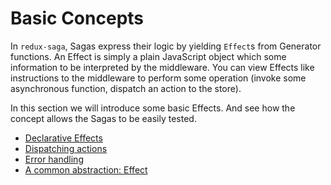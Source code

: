 # Basic Concepts

In `redux-saga`, Sagas express their logic by yielding `Effect`s from Generator functions. An Effect
is simply a plain JavaScript object which some information to be interpreted by the
middleware. You can view Effects like instructions to the middleware to perform some operation
(invoke some asynchronous function, dispatch an action to the store).

In this section we will introduce some basic Effects. And see how the concept allows the Sagas to be easily
tested.

* [Declarative Effects](DeclarativeEffects.md)
* [Dispatching actions](DispatchingActions.md)
* [Error handling](ErrorHandling.md)
* [A common abstraction: Effect](Effect.md)

